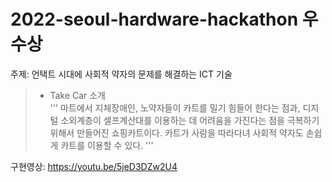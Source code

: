 ﻿# 2022-seoul-hardware-hackathon 우수상
주제: 언택트 시대에 사회적 약자의 문제를 해결하는 ICT 기술

> + Take Car 소개 \
'''
마트에서 지체장애인, 노약자들이 카트를 밀기 힘들어 한다는 점과, 디지털 소외계층이 셀프계산대를 이용하는 데 어려움을 가진다는 점을 극복하기 위해서 만들어진 쇼핑카트이다.
카트가 사람을 따라다녀 사회적 약자도 손쉽게 카트를 이용할 수 있다. 
''' 


구현영상: https://youtu.be/5jeD3DZw2U4
